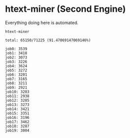 # htext-miner (Second Engine)

Everything doing here is automated.

```
htext-miner

total: 65150/71225 (91.47069147069146%)

job0: 3539
job1: 3418
job2: 3073
job3: 3226
job4: 3624
job5: 3272
job6: 3201
job7: 3165
job8: 3211
job9: 2921
job10: 3283
job11: 2938
job12: 3285
job13: 3273
job14: 3421
job15: 3351
job16: 3196
job17: 3462
job18: 3287
job19: 3004
```
